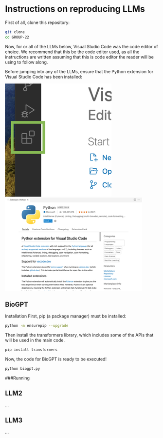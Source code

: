 # Instructions on reproducing LLMs

First of all, clone this repository:
``` bash
git clone
cd GROUP-22
```

Now, for or all of the LLMs below, Visual Studio Code was the code editor of choice. We recommend that this be the code editor used, as all the instructions are written assuming that this is code editor the reader will be using to follow along.

Before jumping into any of the LLMs, ensure that the Python extension for Visual Studio Code has been installed:

<img src="images/Extension-button.png" width=350 title="hover text">
<img src="images/Python-Extension.png" width=450 alt="accessibility text">


## BioGPT
<bold>Installation</bold>
First, pip (a package manager) must be installed:

``` bash
python -m ensurepip --upgrade
```

Then install the transformers library, which includes some of the APIs that will be used in the main code.

``` bash
pip install transformers
```

Now, the code for BioGPT is ready to be executed!

``` bash
python biogpt.py
```



###Running

## LLM2
...

## LLM3
...
